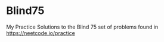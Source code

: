 # Blind75
My Practice Solutions to the Blind 75 set of problems found in https://neetcode.io/practice

